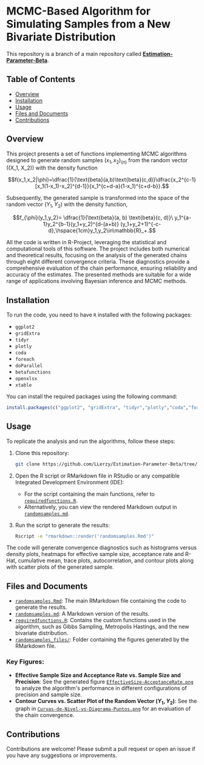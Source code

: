 # MCMC-Based Algorithm for Simulating Samples from a New Bivariate Distribution

This repository is a branch of a main repository called **[Estimation-Parameter-Beta](https://github.com/LLerzy/Estimation-Parameter-Beta)**.

## Table of Contents
- [Overview](#overview)
- [Installation](#installation)
- [Usage](#usage)
- [Files and Documents](#files-and-documents)
- [Contributions](#contributions)

## Overview

This project presents a set of functions implementing MCMC algorithms designed to generate random samples $(x_1,x_2)_{(n)}$ from the random vector \((X_1, X_2)\) with the density function 

$$f(x_1,x_2|\phi)=\dfrac{1}{\text{beta}(a,b)\text{beta}(c,d)}\dfrac{x_2^{c-1}[x_1(1-x_1)-x_2]^{d-1}}{x_1^{c+d-a}(1-x_1)^{c+d-b}}.$$

Subsequently, the generated sample is transformed into the space of the random vector $(Y_1,Y_2)$ with the density function,

$$f_{\phi}(y_1,y_2)= \dfrac{1}{\text{beta}(a, b) \text{beta}(c, d)}\ y_1^{a-1}y_2^{b-1}(y_1+y_2)^{d-(a+b)} (y_1+y_2+1)^{-c-d},\hspace{1cm}y_1,y_2\in\mathbb{R}_+.$$ 

All the code is written in R-Project, leveraging the statistical and computational tools of this software. The project includes both numerical and theoretical results, focusing on the analysis of the generated chains through eight different convergence criteria. These diagnostics provide a comprehensive evaluation of the chain performance, ensuring reliability and accuracy of the estimates. The presented methods are suitable for a wide range of applications involving Bayesian inference and MCMC methods.

## Installation
To run the code, you need to have `R` installed with the following packages:
- `ggplot2`
- `gridExtra`
- `tidyr`
- `plotly`
- `coda`
- `foreach`
- `doParallel`
- `betafunctions`
- `openxlsx`
- `xtable`

You can install the required packages using the following command:
```R
install.packages(c("ggplot2", "gridExtra", "tidyr","plotly","coda","foreach","doParallel","betafunctions","openxlsx","xtable"))
```

## Usage
To replicate the analysis and run the algorithms, follow these steps:

1. Clone this repository:
   ```bash
   git clone https://github.com/LLerzy/Estimation-Parameter-Beta/tree/Algorithm-Sim-Samples.git
   ```
2. Open the R script or RMarkdown file in RStudio or any compatible Integrated Development Environment (IDE):
   - For the script containing the main functions, refer to [`requiredfunctions.R`](https://github.com/LLerzy/Estimation-Parameter-Beta/blob/Algorithm-Sim-Samples/requiredfunctions.R).
   - Alternatively, you can view the rendered Markdown output in [`randomsamples.md`](https://github.com/LLerzy/Estimation-Parameter-Beta/blob/Algorithm-Sim-Samples/randomsamples.md).

3. Run the script to generate the results:
   ```bash
   Rscript -e "rmarkdown::render('randomsamples.Rmd')"
   ```

The code will generate convergence diagnostics such as histograms versus density plots, heatmaps for effective sample size, acceptance rate and R-Hat, cumulative mean, trace plots, autocorrelation, and contour plots along with scatter plots of the generated sample.

## Files and Documents
- [`randomsamples.Rmd`](randomsamples.Rmd): The main RMarkdown file containing the code to generate the results.
- [`randomsamples.md`](randomsamples.md): A Markdown version of the results.
- [`requiredfunctions.R`](requiredfunctions.R): Contains the custom functions used in the algorithm, such as Gibbs Sampling, Metropolis Hastings, and the new bivariate distribution.
- [`randomsamples_files/`](randomsamples_files/figure-gfm): Folder containing the figures generated by the RMarkdown file.

### Key Figures:
- **Effective Sample Size and Acceptance Rate vs. Sample Size and Precision**: See the generated figure [`EffectiveSize-AcceptanceRate.png`](randomsamples_files/figure-gfm/unnamed-chunk-3-1.png) to analyze the algorithm's performance in different configurations of precision and sample size.
- **Contour Curves vs. Scatter Plot of the Random Vector $(Y_1,Y_2)$**: See the graph in [`Curvas-de-Nivel-vs-Diagrama-Puntos.png`](randomsamples_files/figure-gfm/unnamed-chunk-14-1.png) for an evaluation of the chain convergence.

## Contributions
Contributions are welcome! Please submit a pull request or open an issue if you have any suggestions or improvements.